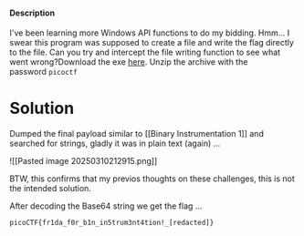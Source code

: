 #### Description

I've been learning more Windows API functions to do my bidding. Hmm... I swear this program was supposed to create a file and write the flag directly to the file. Can you try and intercept the file writing function to see what went wrong?Download the exe [here](https://challenge-files.picoctf.net/c_verbal_sleep/4aee1b9778a8e56724d015b027431fb236853a94f53e5dcf32c5ed32aed404da/bininst2.zip). Unzip the archive with the password `picoctf`

# Solution

Dumped the final payload similar to [[Binary Instrumentation 1]] and searched for strings, gladly it was in plain text (again) ...

![[Pasted image 20250310212915.png]]

BTW, this confirms that my previos thoughts on these challenges, this is not the intended solution.

After decoding the Base64 string we get the flag ...

```txt
picoCTF{fr1da_f0r_b1n_in5trum3nt4tion!_[redacted]}
```
